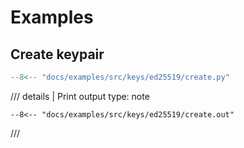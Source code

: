 # Examples

## Create keypair

```python
--8<-- "docs/examples/src/keys/ed25519/create.py"
```

/// details | Print output
    type: note
``` 
--8<-- "docs/examples/src/keys/ed25519/create.out"
```
///